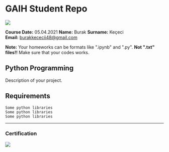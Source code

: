 # GAIH Student Repo 
![](img/newlogo.png)

**Course Date:** 05.04.2021 
**Name:** Burak 
**Surname:** Keçeci  
**Email:** burakkececii48@gmail.com  

**Note:** Your homeworks can be formats like ".ipynb" and ".py". **Not ".txt" files!!** Make sure that your codes works.  

## Python Programming
Description of your project.

## Requirements
```
Some python libraries
Some python libraries
Some python libraries
```
---

### Certification
![](img/TopLearnerCertificate.png)

